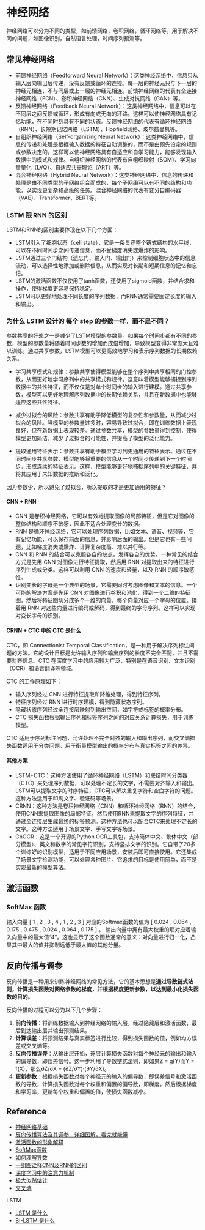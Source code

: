 # 神经网络
神经网络可以分为不同的类型，如前馈网络，卷积网络，循环网络等，用于解决不同的问题，如图像识别，自然语言处理，时间序列预测等。

## 常见神经网络

* 前馈神经网络（Feedforward Neural Network）：这类神经网络中，信息只从输入层向输出层传递，没有反馈或循环的连接。每一层的神经元只与下一层的神经元相连，不与同层或上一层的神经元相连。前馈神经网络的代表有全连接神经网络（FCN）、卷积神经网络（CNN）、生成对抗网络（GAN）等。
* 反馈神经网络（Feedback Neural Network）：这类神经网络中，信息可以在不同层之间反馈或循环，形成有向或无向的环路。这样可以使神经网络具有记忆功能，在不同时刻具有不同的状态。反馈神经网络的代表有循环神经网络（RNN）、长短期记忆网络（LSTM）、Hopfield网络、玻尔兹曼机等。
* 自组织神经网络（Self-organizing Neural Network）：这类神经网络中，信息的传递和处理是根据输入数据的特征自动调整的，而不是由预先设定的规则或参数决定的。这样可以使神经网络具有自适应和自学习能力，能够发现输入数据中的模式和规律。自组织神经网络的代表有自组织映射（SOM）、学习向量量化（LVQ）、自适应共振理论（ART）等。
* 混合神经网络（Hybrid Neural Network）：这类神经网络中，信息的传递和处理是由不同类型的子网络组合而成的，每个子网络可以有不同的结构和功能，以实现更复杂和高级的任务。混合神经网络的代表有变分自编码器（VAE）、Transformer、BERT等。

### LSTM 跟 RNN 的区别

LSTM和RNN的区别主要体现在以下几个方面：

- LSTM引入了细胞状态（cell state），它是一条贯穿整个链式结构的水平线，可以在不同时间步之间传递信息，而不受梯度消失或爆炸的影响。
- LSTM通过三个门结构（遗忘门、输入门、输出门）来控制细胞状态中的信息流动，可以选择性地添加或删除信息，从而实现对长期和短期信息的记忆和忘记。
- LSTM的激活函数不仅使用了tanh函数，还使用了sigmoid函数，并结合求和操作，使得梯度更容易保持稳定。
- LSTM可以更好地处理不同长度的序列数据，而RNN通常需要固定长度的输入和输出。

### 为什么 LSTM 设计的 每个 step 的参数一样，而不是不同？

参数共享的好处之一是减少了LSTM模型的参数量。如果每个时间步都有不同的参数，模型的参数量将随着时间步数的增加而成倍增加，导致模型变得非常庞大且难以训练。通过共享参数，LSTM模型可以更高效地学习和表示序列数据的长期依赖关系。

* 学习共享模式和规律：参数共享使得模型能够在整个序列中共享相同的门控参数，从而更好地学习序列中的共享模式和规律。这意味着模型能够捕捉到序列数据中的共性特征，而不仅仅是对单个时间步的输入进行建模。通过共享参数，模型可以更好地理解序列数据中的长期依赖关系，并且在新数据中也能够适应这些共性特征。

* 减少过拟合的风险：参数共享有助于降低模型的复杂性和参数量，从而减少过拟合的风险。当模型的参数量过多时，容易导致过拟合，即在训练数据上表现良好，但在新数据上表现较差。通过参数共享，模型的参数量得到控制，使得模型更加简洁，减少了过拟合的可能性，并提高了模型的泛化能力。

* 提取通用特征表示：参数共享有助于模型学习到更通用的特征表示。通过在不同时间步共享参数，模型能够将重要的信息从一个时间步传递到下一个时间步，形成连续的特征表示。这样，模型能够更好地捕捉序列中的关键特征，并将其应用于未知数据的推断和泛化。

因为参数少，所以避免了过拟合，所以提取的才是更加通用的特征？
#### CNN + RNN
- CNN 是卷积神经网络，它可以有效地提取图像的局部特征，但是它对图像的整体结构和顺序不敏感，因此不适合处理变长的数据。
- RNN 是循环神经网络，它可以处理序列数据，比如文本、语音、视频等，它有记忆功能，可以保存前面的信息，并影响后面的输出。但是它也有一些问题，比如梯度消失或爆炸、计算复杂度高、难以并行等。
- CNN 和 RNN 的结合可以克服各自的缺点，发挥各自的优势。一种常见的结合方式是先用 CNN 对图像进行特征提取，然后用 RNN 对提取出来的特征进行序列生成或分类。这样可以利用 CNN 的速度和轻量，以及 RNN 的顺序敏感性。
- 识别变长的字母是一个典型的场景，它需要同时考虑图像和文本的信息。一个可能的解决方案是先用 CNN 对图像进行卷积和池化，得到一个二维的特征图，然后将特征图切分成多个一维的向量，每个向量对应一个字母的位置。接着用 RNN 对这些向量进行编码或解码，得到最终的字母序列。这样可以实现对变长字母的识别。

#### CRNN + CTC 中的 CTC 是什么

CTC，即 Connectionist Temporal Classification，是一种用于解决序列标注问题的方法。它的设计目标是允许输入序列和输出序列的长度不完全匹配，并且不需要对齐信息。CTC 在深度学习中的应用较为广泛，特别是在语音识别、文本识别（OCR）和语言翻译等领域。

CTC 的工作原理如下：

* 输入序列经过 CNN 进行特征提取和降维处理，得到特征序列。
* 特征序列经过 RNN 进行时序建模，得到隐藏状态序列。
* 隐藏状态序列经过全连接层映射到输出空间，如字符或标签的概率分布。
* CTC 损失函数根据输出序列和标签序列之间的对应关系计算损失，用于训练模型。

CTC 适用于序列标注问题，允许处理不完全对齐的输入和输出序列，而交叉熵损失函数适用于分类问题，用于衡量模型输出的概率分布与真实标签之间的差异。

#### 其他方案

- LSTM+CTC：这种方法使用了循环神经网络（LSTM）和联结时间分类器（CTC）来处理序列数据，可以处理不定长的文字，不需要对齐输入和输出。LSTM可以提取文字的时序特征，CTC可以解决重复字符和空白字符的问题。这种方法适用于印刷文字、验证码等场景。
- CRNN：这种方法是卷积神经网络（CNN）和循环神经网络（RNN）的结合，使用CNN来提取图像的局部特征，然后使用RNN来提取文字的序列特征，并通过全连接层生成最终的标签预测。这种方法也可以配合CTC来处理不定长的文字。这种方法适用于场景文字、手写文字等场景。
- CnOCR：这是一个开源的Python OCR工具包，支持简体中文、繁体中文（部分模型）、英文和数字的常见字符识别，支持竖排文字的识别。它自带了20多个训练好的识别模型，适用于不同应用场景，安装后即可直接使用。它还集成了场景文字检测功能，可以处理各种图片。它追求的目标是使用简单，而不是实现最新的模型算法。

## 激活函数

### SoftMax 函数
输入向量 [ 1 , 2 , 3 , 4 , 1 , 2 , 3 ] 对应的Softmax函数的值为 [ 0.024 , 0.064 , 0.175 , 0.475 , 0.024 , 0.064 , 0.175 ] 。
输出向量中拥有最大权重的项对应着输入向量中的最大值“4”。这也显示了这个函数通常的意义：对向量进行归一化，凸显其中最大的值并抑制远低于最大值的其他分量。

## 反向传播与调参

反向传播是一种用来训练神经网络的常见方法，它的基本思想是**通过导数链式法则，计算损失函数对网络参数的梯度，并根据梯度更新参数，以达到最小化损失函数的目的**。

反向传播的过程可以分为以下几个步骤：

1. **前向传播**：将训练数据输入到神经网络的输入层，经过隐藏层和激活函数，最后到达输出层并输出预测结果。
2. **计算误差**：将预测结果与真实标签进行比较，得到损失函数的值，例如均方误差或交叉熵等。
3. **反向传播误差**：从输出层开始，逐层计算损失函数对每个神经元的输出和输入的偏导数，即误差信号。这一步利用了导数链式法则，即如果Z = g(Y)而Y = f(X)，那么∂Z/∂X = (∂Z/∂Y)·(∂Y/∂X)。
4. **更新参数**：根据损失函数对每个神经元的输入的偏导数，即误差信号和激活函数的导数，计算损失函数对每个权重和偏置的偏导数，即梯度。然后根据梯度和学习率，更新每个权重和偏置的值，使损失函数减小。

## Reference

* [神经网络基础](https://www.cnblogs.com/maybe2030/p/5597716.html)
* [反向传播算法及其调参 - 详细图解，看完就能懂](https://blog.csdn.net/ft_sunshine/article/details/90221691)
* [激活函数的形象解释](https://www.zhihu.com/question/22334626)
* [SoftMax函数](https://en.wikipedia.org/wiki/Softmax_function)
* [如何理解导数](https://www.zhihu.com/question/28684811)
* [一组图诠释CNN及RNN的区别](https://blog.csdn.net/buptgshengod/article/details/78362575)
* [深度学习中的注意力机制](https://blog.csdn.net/tg229dvt5i93mxaq5a6u/article/details/78422216)
* [极大似然估计](https://www.matongxue.com/madocs/447/)
* [交叉熵](https://zhuanlan.zhihu.com/p/149186719)

LSTM
* [LSTM 是什么](https://alanlee.fun/2017/12/29/understanding-lstms/)
* [BI-LSTM 是什么](https://blog.csdn.net/SunJW_2017/article/details/82837072)
